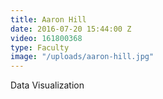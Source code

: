 ```yaml
---
title: Aaron Hill
date: 2016-07-20 15:44:00 Z
video: 161800368
type: Faculty
image: "/uploads/aaron-hill.jpg"
---
```


Data Visualization
